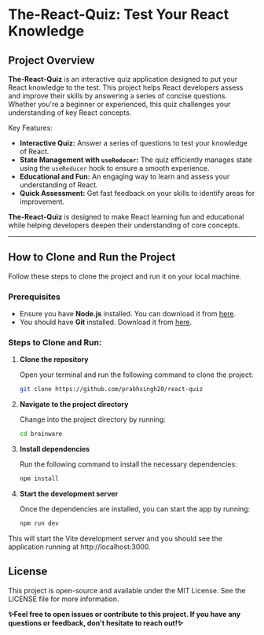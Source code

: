 # The-React-Quiz: Test Your React Knowledge

## Project Overview

**The-React-Quiz** is an interactive quiz application designed to put your React knowledge to the test. This project helps React developers assess and improve their skills by answering a series of concise questions. Whether you're a beginner or experienced, this quiz challenges your understanding of key React concepts.

Key Features:
- **Interactive Quiz:** Answer a series of questions to test your knowledge of React.
- **State Management with `useReducer`:** The quiz efficiently manages state using the `useReducer` hook to ensure a smooth experience.
- **Educational and Fun:** An engaging way to learn and assess your understanding of React.
- **Quick Assessment:** Get fast feedback on your skills to identify areas for improvement.

**The-React-Quiz** is designed to make React learning fun and educational while helping developers deepen their understanding of core concepts.

---

## How to Clone and Run the Project

Follow these steps to clone the project and run it on your local machine.

### Prerequisites

- Ensure you have **Node.js** installed. You can download it from [here](https://nodejs.org/).
- You should have **Git** installed. Download it from [here](https://git-scm.com/).

### Steps to Clone and Run:

1. **Clone the repository**

   Open your terminal and run the following command to clone the project:

   ```bash
   git clone https://github.com/prabhsingh20/react-quiz
   
2. **Navigate to the project directory**

   Change into the project directory by running:

   ```bash
   cd brainware
   
3. **Install dependencies**

   Run the following command to install the necessary dependencies:

   ```bash
   npm install

4. **Start the development server**

   Once the dependencies are installed, you can start the app by running:

   ```bash
   npm run dev 
  This will start the Vite development server and you should see the application running at http://localhost:3000.

  ## License
  
  This project is open-source and available under the MIT License. See the LICENSE file for more information.

  **✨Feel free to open issues or contribute to this project. If you have any questions or feedback, don't hesitate to reach out!✨**
